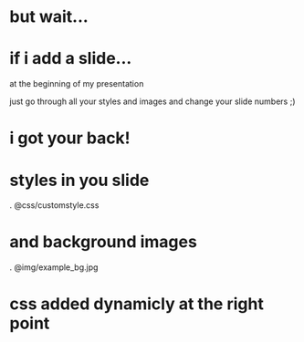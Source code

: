 # but wait...

# if i add a slide...
at the beginning of my presentation

just go through all your styles 
and images
and change your slide numbers ;)

# i got your back!

# styles in you slide
.  @css/customstyle.css

# and background images 
. @img/example_bg.jpg

# css added dynamicly at the right point